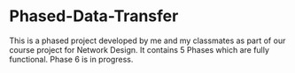 # Phased-Data-Transfer
This is a phased project developed by me and my classmates as part of our course project for Network Design. It contains 5 Phases which are fully functional. Phase 6 is in progress.
